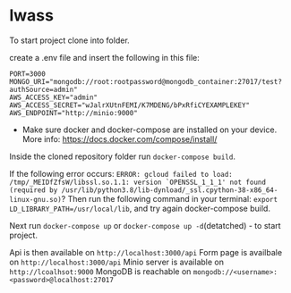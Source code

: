 # lwass
To start project clone into folder.

create a .env file and insert the following in this file:
```
PORT=3000
MONGO_URI="mongodb://root:rootpassword@mongodb_container:27017/test?authSource=admin"
AWS_ACCESS_KEY="admin"
AWS_ACCESS_SECRET="wJalrXUtnFEMI/K7MDENG/bPxRfiCYEXAMPLEKEY"
AWS_ENDPOINT="http://minio:9000"
```

* Make sure docker and docker-compose are installed on your device. More info: https://docs.docker.com/compose/install/

Inside the cloned repository folder run ```docker-compose build```.

If the following error occurs: 
  ```ERROR: gcloud failed to load: /tmp/_MEIDfZfsW/libssl.so.1.1: version `OPENSSL_1_1_1' not found (required by /usr/lib/python3.8/lib-dynload/_ssl.cpython-38-x86_64-linux-gnu.so)```? 
  Then run the following command in your terminal: ```export LD_LIBRARY_PATH=/usr/local/lib```, and try again docker-compose build.

Next run ```docker-compose up``` or  ```docker-compose up -d```(detatched) - to start project.

Api is then available on ```http://localhost:3000/api```
Form page is availbale on ```http://localhost:3000/api```
Minio server is available on ```http://lcoalhsot:9000```
MongoDB is reachable on ```mongodb://<username>:<password>@localhost:27017```
